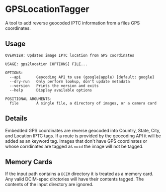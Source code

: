 # GPSLocationTagger

A tool to add reverse geocoded IPTC information from a files GPS coordinates. 

## Usage

```
OVERVIEW: Updates image IPTC location from GPS coordinates

USAGE: gps2location [OPTIONS] FILE...

OPTIONS:
  --api       Geocoding API to use (google|apple) [default: google]
  --dry-run   Only perform lookup, don't update metadata
  --version   Prints the version and exits
  --help      Display available options

POSITIONAL ARGUMENTS:
  file        A single file, a directory of images, or a camera card
```

## Details

Embedded GPS coordinates are reverse geocoded into Country, State, City, and Location IPTC tags. If a route is provided by the geocoding API it will be added as an keyword tag. Images that don't have GPS coordinates or whose corrdinates are tagged as `void` the image will not be tagged. 

## Memory Cards

If the input path contains a `DCIM` directory it is treated as a memory card.  Any valid DCIM-spec dirctories will have their contents tagged. The contents of the input directory are ignored. 